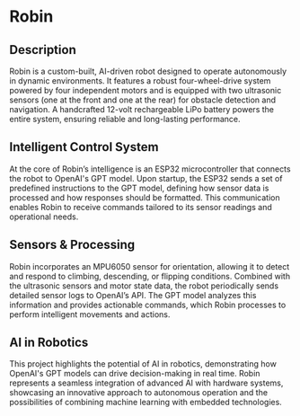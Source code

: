 # Robin

## Description
Robin is a custom-built, AI-driven robot designed to operate autonomously in dynamic environments. It features a robust four-wheel-drive system powered by four independent motors and is equipped with two ultrasonic sensors (one at the front and one at the rear) for obstacle detection and navigation. A handcrafted 12-volt rechargeable LiPo battery powers the entire system, ensuring reliable and long-lasting performance.

## Intelligent Control System
At the core of Robin’s intelligence is an ESP32 microcontroller that connects the robot to OpenAI's GPT model. Upon startup, the ESP32 sends a set of predefined instructions to the GPT model, defining how sensor data is processed and how responses should be formatted. This communication enables Robin to receive commands tailored to its sensor readings and operational needs.

## Sensors & Processing
Robin incorporates an MPU6050 sensor for orientation, allowing it to detect and respond to climbing, descending, or flipping conditions. Combined with the ultrasonic sensors and motor state data, the robot periodically sends detailed sensor logs to OpenAI’s API. The GPT model analyzes this information and provides actionable commands, which Robin processes to perform intelligent movements and actions.

## AI in Robotics
This project highlights the potential of AI in robotics, demonstrating how OpenAI's GPT models can drive decision-making in real time. Robin represents a seamless integration of advanced AI with hardware systems, showcasing an innovative approach to autonomous operation and the possibilities of combining machine learning with embedded technologies.
